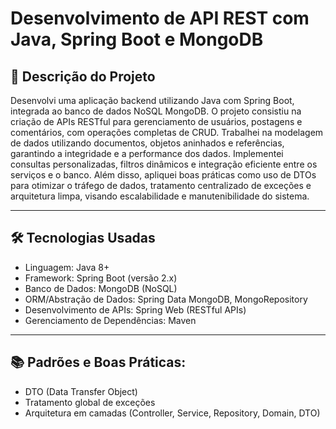 # Desenvolvimento de API REST com Java, Spring Boot e MongoDB

## 📌 Descrição do Projeto

Desenvolvi uma aplicação backend utilizando Java com Spring Boot, integrada ao banco de dados NoSQL MongoDB. O projeto consistiu na criação de APIs RESTful para gerenciamento de usuários, postagens e comentários, com operações completas de CRUD. Trabalhei na modelagem de dados utilizando documentos, objetos aninhados e referências, garantindo a integridade e a performance dos dados. Implementei consultas personalizadas, filtros dinâmicos e integração eficiente entre os serviços e o banco. Além disso, apliquei boas práticas como uso de DTOs para otimizar o tráfego de dados, tratamento centralizado de exceções e arquitetura limpa, visando escalabilidade e manutenibilidade do sistema.

---

## 🛠️ Tecnologias Usadas
- Linguagem: Java 8+
- Framework: Spring Boot (versão 2.x)
- Banco de Dados: MongoDB (NoSQL)
- ORM/Abstração de Dados: Spring Data MongoDB, MongoRepository
- Desenvolvimento de APIs: Spring Web (RESTful APIs)
- Gerenciamento de Dependências: Maven

---

## 📚 Padrões e Boas Práticas:
- DTO (Data Transfer Object)
- Tratamento global de exceções
- Arquitetura em camadas (Controller, Service, Repository, Domain, DTO)
